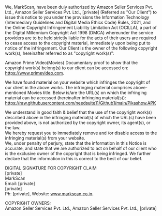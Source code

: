 We, MarkScan, have been duly authorized by Amazon Seller Services Pvt. Ltd., Amazon Seller Services Pvt. Ltd., [private] (Referred as "Our Client") to issue this notice to you under the provisions the Information Technology (Intermediary Guidelines and Digital Media Ethics Code) Rules, 2021, and the Online Copyright Infringement Liability Limitation Act (OCILLA), a part of the Digital Millennium Copyright Act 1998 (DMCA) whereunder the service providers are to be held strictly liable for the acts of their users are required to cease access to the copyright material, immediately upon being put to notice of the infringement.
Our Client is the owner of the following copyright work(s), hereinafter referred to as "copyright work(s)":

Amazon Prime Video(Movies)
Documentary proof to show that the copyright work(s) belong(s) to our client can be accessed on:
https://www.primevideo.com.

We have found material on your website which infringes the copyright of our client in the above works. The infringing material comprises above-mentioned Movies title. Below is/are the URL(s) on which the infringing material can be accessed (hereinafter infringing material(s)):  
https://raw.githubusercontent.com/needsuite11/Github1/main/Pikashow.APK

We understand in good faith & belief that the use of the copyright work(s) described above in the infringing material(s) of which the URL(s) have been provided above, is not authorized by the copyright owner, its agent(s), or the law.  
We hereby request you to immediately remove and /or disable access to the infringing material(s) from your website.  
We, under penalty of perjury, state that the information in this Notice is accurate, and state that we are authorized to act on behalf of our client who is the exclusive owner of the copyright that is being infringed. We further declare that the information in this is correct to the best of our belief.

DIGITAL SIGNATURE FOR COPYRIGHT CLAIM  
[private]  
MarkScan  
Email: [private]  
[private]  
Ph: [private], Website: www.markscan.co.in.

COPYRIGHT OWNERS:  
Amazon Seller Services Pvt. Ltd., Amazon Seller Services Pvt. Ltd., [private]
